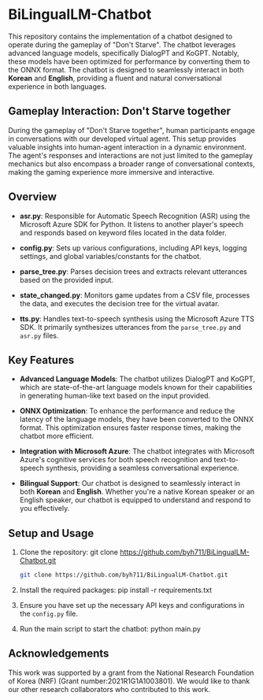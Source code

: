 # BiLingualLM-Chatbot

This repository contains the implementation of a chatbot designed to operate during the gameplay of "Don't Starve". The chatbot leverages advanced language models, specifically DialogPT and KoGPT. Notably, these models have been optimized for performance by converting them to the ONNX format. The chatbot is designed to seamlessly interact in both **Korean** and **English**, providing a fluent and natural conversational experience in both languages.

## Gameplay Interaction: Don't Starve together

During the gameplay of "Don't Starve together", human participants engage in conversations with our developed virtual agent. This setup provides valuable insights into human-agent interaction in a dynamic environment. The agent's responses and interactions are not just limited to the gameplay mechanics but also encompass a broader range of conversational contexts, making the gaming experience more immersive and interactive.

## Overview

- **asr.py**: Responsible for Automatic Speech Recognition (ASR) using the Microsoft Azure SDK for Python. It listens to another player's speech and responds based on keyword files located in the data folder.
  
- **config.py**: Sets up various configurations, including API keys, logging settings, and global variables/constants for the chatbot.

- **parse_tree.py**: Parses decision trees and extracts relevant utterances based on the provided input.

- **state_changed.py**: Monitors game updates from a CSV file, processes the data, and executes the decision tree for the virtual avatar.

- **tts.py**: Handles text-to-speech synthesis using the Microsoft Azure TTS SDK. It primarily synthesizes utterances from the `parse_tree.py` and `asr.py` files.

## Key Features

- **Advanced Language Models**: The chatbot utilizes DialogPT and KoGPT, which are state-of-the-art language models known for their capabilities in generating human-like text based on the input provided.

- **ONNX Optimization**: To enhance the performance and reduce the latency of the language models, they have been converted to the ONNX format. This optimization ensures faster response times, making the chatbot more efficient.

- **Integration with Microsoft Azure**: The chatbot integrates with Microsoft Azure's cognitive services for both speech recognition and text-to-speech synthesis, providing a seamless conversational experience.

- **Bilingual Support**: Our chatbot is designed to seamlessly interact in both **Korean** and **English**. Whether you're a native Korean speaker or an English speaker, our chatbot is equipped to understand and respond to you effectively.

## Setup and Usage

1. Clone the repository: git clone https://github.com/byh711/BiLingualLM-Chatbot.git
   ```sh
   git clone https://github.com/byh711/BiLingualLM-Chatbot.git
   ```
2. Install the required packages: pip install -r requirements.txt
   
3. Ensure you have set up the necessary API keys and configurations in the `config.py` file.
   
4. Run the main script to start the chatbot: python main.py

## Acknowledgements
This work was supported by a grant from the National Research Foundation of Korea (NRF) (Grant number:2021R1G1A1003801). 
We would like to thank our other research collaborators who contributed to this work.
